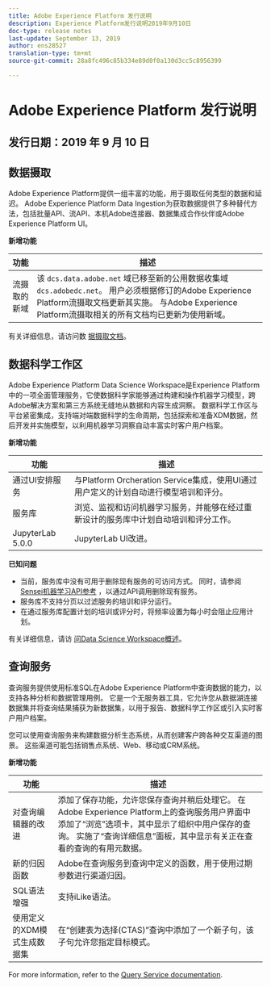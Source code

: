 ```yaml
---
title: Adobe Experience Platform 发行说明
description: Experience Platform发行说明2019年9月10日
doc-type: release notes
last-update: September 13, 2019
author: ens28527
translation-type: tm+mt
source-git-commit: 28a8fc496c85b334e89d0f0a130d3cc5c8956399

---
```



# Adobe Experience Platform 发行说明

## 发行日期：2019 年 9 月 10 日

## 数据摄取

Adobe Experience Platform提供一组丰富的功能，用于摄取任何类型的数据和延迟。 Adobe Experience Platform Data Ingestion为获取数据提供了多种替代方法，包括批量API、流API、本机Adobe连接器、数据集成合作伙伴或Adobe Experience Platform UI。

**新增功能**

| 功能 | 描述 |
| ----------- | ---------- |
| 流摄取的新域 | 该 `dcs.data.adobe.net` 域已移至新的公用数据收集域 `dcs.adobedc.net`。 用户必须根据修订的Adobe Experience Platform流摄取文档更新其实施。 与Adobe Experience Platform流摄取相关的所有文档均已更新为使用新域。 |

有关详细信息，请访问数 [据摄取文档](../../ingestion/home.md)。

## 数据科学工作区

Adobe Experience Platform Data Science Workspace是Experience Platform中的一项全面管理服务，它使数据科学家能够通过构建和操作机器学习模型，跨Adobe解决方案和第三方系统无缝地从数据和内容生成洞察。 数据科学工作区与平台紧密集成，支持端对端数据科学的生命周期，包括探索和准备XDM数据，然后开发并实施模型，以利用机器学习洞察自动丰富实时客户用户档案。

**新增功能**

| 功能 | 描述 |
| -----------| ---------- |
| 通过UI安排服务 | 与Platform Orcheration Service集成，使用UI通过用户定义的计划自动进行模型培训和评分。 |
| 服务库 | 浏览、监视和访问机器学习服务，并能够在经过重新设计的服务库中计划自动培训和评分工作。 |
| JupyterLab 5.0.0 | JupyterLab UI改进。 |

**已知问题**

* 当前，服务库中没有可用于删除现有服务的可访问方式。 同时，请参阅 [Sensei机器学习API参考](https://www.adobe.io/apis/experienceplatform/home/api-reference.html#!acpdr/swagger-specs/sensei-ml-api.yaml) ，以通过API调用删除现有服务。
* 服务库不支持分页以过滤服务的培训和评分运行。
* 在通过服务库配置计划的培训或评分时，将频率设置为每小时会阻止应用计划。

有关详细信息，请访 [问Data Science Workspace概述](../../data-science-workspace/home.md)。

## 查询服务

查询服务提供使用标准SQL在Adobe Experience Platform中查询数据的能力，以支持各种分析和数据管理用例。 它是一个无服务器工具，它允许您从数据湖连接数据集并将查询结果捕获为新数据集，以用于报告、数据科学工作区或引入实时客户用户档案。

您可以使用查询服务来构建数据分析生态系统，从而创建客户跨各种交互渠道的图景。 这些渠道可能包括销售点系统、Web、移动或CRM系统。

**新增功能**

| 功能 | 描述 |
| -----------| ---------- |
| 对查询编辑器的改进 | 添加了保存功能，允许您保存查询并稍后处理它。 在Adobe Experience Platform上的查询服务用户界面中添加了“浏览”选项卡，其中显示了组织中用户保存的查询。 实施了“查询详细信息”面板，其中显示有关正在查看的查询的有用元数据。 |
| 新的归因函数 | Adobe在查询服务到查询中定义的函数，用于使用过期参数进行渠道归因。 |
| SQL语法增强 | 支持iLike语法。 |
| 使用定义的XDM模式生成数据集 | 在“创建表为选择(CTAS)”查询中添加了一个新子句，该子句允许您指定目标模式。 |

For more information, refer to the [Query Service documentation](../../query-service/home.md).